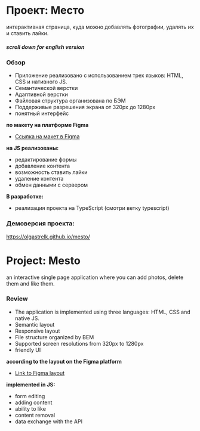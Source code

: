 # Проект: Место
 интерактивная страница, куда можно добавлять фотографии, удалять их и ставить лайки.
##### scroll down for english version
### Обзор

* Приложение реализовано с использованием трех языков: HTML, CSS и нативного JS.
* Семантической верстки
* Адаптивной верстки
* Файловая структура организована по БЭМ
* Поддерживые разрешения экрана от 320px до 1280px
* понятный интерфейс

**по макету на платформе Figma**

* [Ссылка на макет в Figma](https://www.figma.com/file/2cn9N9jSkmxD84oJik7xL7/JavaScript.-Sprint-4?node-id=0%3A1)

**на JS реализованы:**
* редактирование формы
* добавление контента
* возможность ставить лайки
* удаление контента
* обмен данными с сервером

**В разработке:**
* реализация проекта на TypeScript (смотри ветку typescript)

### Демоверсия проекта:
https://olgastrelk.github.io/mesto/


# Project: Mesto
 an interactive single page application where you can add photos, delete them and like them.
### Review

* The application is implemented using three languages: HTML, CSS and native JS.
* Semantic layout
* Responsive layout
* File structure organized by BEM
* Supported screen resolutions from 320px to 1280px
* friendly UI

**according to the layout on the Figma platform**

* [Link to Figma layout](https://www.figma.com/file/2cn9N9jSkmxD84oJik7xL7/JavaScript.-Sprint-4?node-id=0%3A1)

**implemented in JS:**
* form editing
* adding content
* ability to like
* content removal
* data exchange with the API
